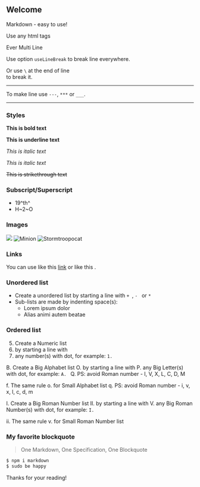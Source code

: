 ## Welcome

Markdown - easy to use!

<p>Use any html tags</p>
<p>Ever
Multi
Line</p>

Use option `useLineBreak` to
break
line
everywhere.

Or use `\` at the end of line \
to break it.

-----
To make line use `---`, `***` or `___`.
***


### Styles

**This is bold text**

__This is underline text__

*This is italic text*

_This is italic text_

~~This is strikethrough text~~


### Subscript/Superscript

- 19^th^
- H~2~O


### Images

![](https://placekitten.com/100/100)
![Minion](https://placekitten.com/110/110)
![Stormtroopocat](https://placekitten.com/120/120 "The Stormtroopocat")


### Links

You can use like this [link](http://example.com) or like this [](http://example.com).


### Unordered list

+ Create a unordered list by starting a line with `+ `, `- ` or `* `
+ Sub-lists are made by indenting space(s):
    + Lorem ipsum dolor
    + Alias animi autem beatae


### Ordered list

5. Create a Numeric list
1. by starting a line with
2. any number(s) with dot, for example: `1. `

B. Create a Big Alphabet list
O. by starting a line with
P. any Big Letter(s) with dot, for example: `A. `
Q. PS: avoid Roman number - I, V, X, L, C, D, M

f. The same rule
o. for Small Alphabet list
q. PS: avoid Roman number - i, v, x, l, c, d, m

I. Create a Big Roman Number list
II. by starting a line with
V. any Big Roman Number(s) with dot, for example: `I. `

ii. The same rule
v. for Small Roman Number list


### My favorite blockquote

> One Markdown, One Specification, One Blockquote

```bash
$ npm i markdown
$ sudo be happy
```


Thanks for your reading!
